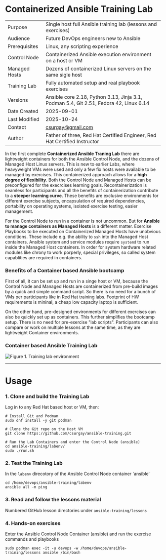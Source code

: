 # Containerized Ansible Training Lab

|           |            |
|-----------|------------|
| Purpose | Single host full Ansible training lab (lessons and exercises) |
| Audience | Future DevOps engineers new to Ansible |
| Prerequisites | Linux, any scripting experience |
| Control Node | Containerized Ansible execution environment on a host or VM |
| Managed Hosts | Dozens of containerized Linux servers on the same sigle host |
| Training Lab | Fully automated setup and real playbook exercises |
| Versions | Ansible core 2.18, Python 3.13, Jinja 3.1, Podman 5.4, Git 2.51, Fedora 42, Linux 6.14 |
| Date Created | 2025-09-01 |
| Last Modified | 2025-10-24 |
| Contact | csurgay@gmail.com |
| Author | Father of three, Red Hat Certified Engineer, Red Hat Certified Instructor |

In the first complete **Containerized Ansible Traning Lab** there are lightweight containers for both the Ansible Control Node, and the dozens of Managed Host Linux servers. This is new to earlier Labs, where heavyweight VMs were used and only a few fix hosts were available to be managed by exercises. This containerized approach allows for a **high degree of flexibility**. Both the Control Node and Managed Hosts can be preconfigured for the execrcises learning goals. Recontainerization is seamless for participants and all the benefits of containerization contribute to a **steeper learning curve**. These benefits are exclusive environments for different exercise subjects, encapsulation of required dependencies, portability on operating systems, isolated exercise testing, easier management.

For the Control Node to run in a container is not uncommon. But for **Ansible to manage containers as Managed Hosts** is a different matter. Exercise Playbooks to be executed on Containerized Managed Hosts have unobvious conditions. These include e.g. the ability to `ssh` into the Managed Host containers. Ansible system and service modules require `systemd` to run inside the Managed Host containers. In order for system hardware related modules like chrony to work porperly, special privileges, so called system capablities are required in containers. 

### Benefits of a Container based Ansible bootcamp

First of all, it can be set up and run in a singe host or VM, because the Control Node and Managed Hosts are containerized from pre-build images by a quick and simple command script. So there is no need for a bunch of VMs per participants like in Red Hat training labs. Footprint of HW requirements is mininal, a cheap low capacity laptop is sufficient. 

On the other hand, pre-designed environments for different exercises can also be quickly set up as containers. This further simplifies the bootcamp setup. There is no need for pre-exercise "lab scripts". Participants can also compare or work on multiple lessons at the same time, as they are lightweight Container environments.

### Container based Ansible Training Lab

![Figure 1. Training lab environment](https://csurgay.com/ansible/labenv.png)

---
# Usage

### 1. Clone and build the Training Lab

Log in to any Red Hat based host or VM, then:

```
# Install Git and Podman
sudo dnf install -y git podman

# Clone the Git repo on the Host VM
git clone https://github.com/csurgay/ansible-training.git

# Run the Lab Containers and enter the Control Node (ansible)
cd ansible-training/labenv/
sudo ./run.sh
```

### 2. Test the Training Lab

In the `labenv` direcotory of the Ansible Control Node container 'ansible'
```
cd /home/devops/ansible-training/labenv
ansible all -m ping
```

### 3. Read and follow the lessons material

Numbered GitHub lesson directories under `ansible-training/lessons`

### 4. Hands-on exercises

Enter the Ansible Control Node Container (ansible) and run the exercise commands and playbooks

```
sudo podman exec -it -u devops -w /home/devops/ansible-training/lessons ansible /bin/bash
```

